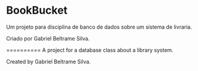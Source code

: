 BookBucket
==========
Um projeto para disciplina de banco de dados sobre um sistema de livraria.

Criado por Gabriel Beltrame Silva.

==========
A project for a database class about a library system.

Created by Gabriel Beltrame Silva.
